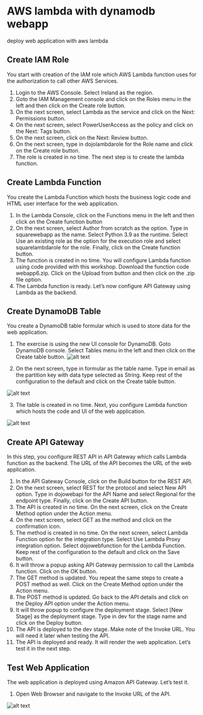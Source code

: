 # AWS lambda with dynamodb webapp
deploy web application with aws lambda

## Create IAM Role
You start with creation of the IAM role which AWS Lambda function uses for the authorization to call other AWS Services.

1. Login to the AWS Console. Select Ireland as the region.
2. Goto the IAM Management console and click on the Roles menu in the left and then click on the Create role button.
3. On the next screen, select Lambda as the service and click on the Next: Permissions button.
4. On the next screen, select PowerUserAccess as the policy and click on the Next: Tags button.
5. On the next screen, click on the Next: Review button.
6. On the next screen, type in dojolambdarole for the Role name and click on the Create role button.
7. The role is created in no time. The next step is to create the lambda function.

## Create Lambda Function
You create the Lambda Function which hosts the business logic code and HTML user interface for the web application.

1. In the Lambda Console, click on the Functions menu in the left and then click on the Create function button
2. On the next screen, select Author from scratch as the option. Type in squarewebapp as the name. Select Python 3.9 as the runtime. Select Use an existing role as the option for the execution role and select squarelambdarole for the role. Finally, click on the Create function button.
3. The function is created in no time. You will configure Lambda function using code provided with this workshop. Download the function code webapp6.zip. Click on the Upload from button and then click on the .zip file option.
4. The Lambda function is ready. Let’s now configure API Gateway using Lambda as the backend.

## Create DynamoDB Table 

You create a DynamoDB table formular which is used to store data for the web application.

1. The exercise is using the new UI console for DynamoDB. Goto DynamoDB console. Select Tables menu in the left and then click on the Create table button.
![alt text](https://github.com/atifrani/webapp6/blob/main/createtable.png?raw=true)

2. On the next screen, type in formular as the table name. Type in email as the partition key with data type selected as String. Keep rest of the configuration to the default and click on the Create table button.

![alt text](https://github.com/atifrani/webapp6/blob/main/formular.png?raw=true)

3. The table is created in no time. Next, you configure Lambda function which hosts the code and UI of the web application.

![alt text](https://github.com/atifrani/webapp6/blob/main/created_table.png?raw=true)

## Create API Gateway
In this step, you configure REST API in API Gateway which calls Lambda function as the backend. The URL of the API becomes the URL of the web application.

1. In the API Gateway Console, click on the Build button for the REST API.
2. On the next screen, select REST for the protocol and select New API option. Type in dojowebapi for the API Name and select Regional for the endpoint type. Finally, click on the Create API button.
3. The API is created in no time. On the next screen, click on the Create Method option under the Action menu.
4. On the next screen, select GET as the method and click on the confirmation icon.
5. The method is created in no time. On the next screen, select Lambda Function option for the integration type. Select Use Lambda Proxy integration option. Select dojowebfunction for the Lambda Function. Keep rest of the configuration to the default and click on the Save button.
6. It will throw a popup asking API Gateway permission to call the Lambda function. Click on the OK button.
7. The GET method is updated. You repeat the same steps to create a POST method as well. Click on the Create Method option under the Action menu.
8. The POST method is updated. Go back to the API details and click on the Deploy API option under the Action menu.
9. It will throw popup to configure the deployment stage. Select [New Stage] as the deployment stage. Type in dev for the stage name and click on the Deploy button.
10. The API is deployed to the dev stage. Make note of the Invoke URL. You will need it later when testing the API.
11. The API is deployed and ready. It will render the web application. Let’s test it in the next step.
    
## Test Web Application
The web application is deployed using Amazon API Gateway. Let’s test it.
1. Open Web Browser and navigate to the Invoke URL of the API.

![alt text](https://github.com/atifrani/webapp6/blob/main/contactform.png?raw=true)
